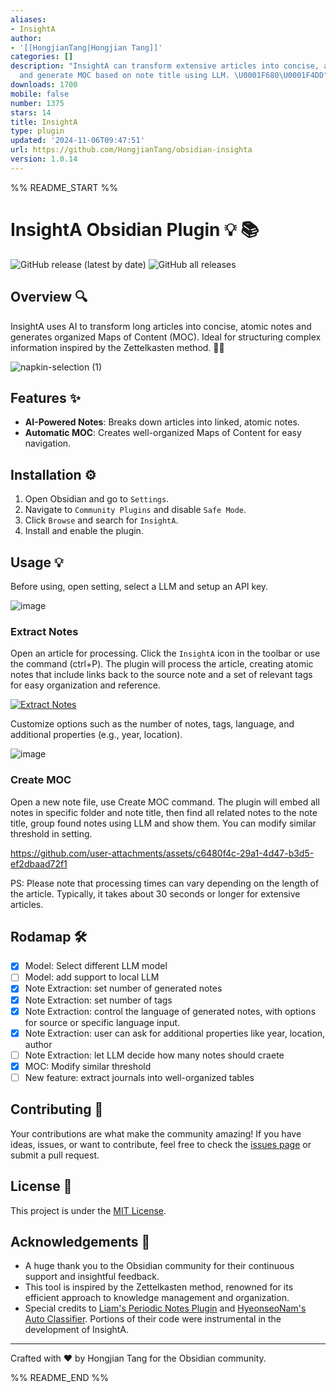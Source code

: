 ```yaml
---
aliases:
- InsightA
author:
- '[[HongjianTang|Hongjian Tang]]'
categories: []
description: "InsightA can transform extensive articles into concise, atomic notes
  and generate MOC based on note title using LLM. \U0001F680\U0001F4DD"
downloads: 1700
mobile: false
number: 1375
stars: 14
title: InsightA
type: plugin
updated: '2024-11-06T09:47:51'
url: https://github.com/HongjianTang/obsidian-insighta
version: 1.0.14
---
```


%% README_START %%

# InsightA Obsidian Plugin :bulb: :books:

![GitHub release (latest by date)](https://img.shields.io/github/v/release/HongjianTang/obsidian-insighta?style=for-the-badge)
![GitHub all releases](https://img.shields.io/github/downloads/HongjianTang/obsidian-insighta/total?style=for-the-badge)

## Overview 🔍

InsightA uses AI to transform long articles into concise, atomic notes and generates organized Maps of Content (MOC). Ideal for structuring complex information inspired by the Zettelkasten method. 🚀📝

![napkin-selection (1)](https://github.com/user-attachments/assets/7f4100ed-4db9-4221-8a6b-e6114455461c)

## Features ✨

- **AI-Powered Notes**: Breaks down articles into linked, atomic notes.
- **Automatic MOC**: Creates well-organized Maps of Content for easy navigation.

## Installation ⚙️

1. Open Obsidian and go to `Settings`.
2. Navigate to `Community Plugins` and disable `Safe Mode`.
3. Click `Browse` and search for `InsightA`.
4. Install and enable the plugin.

## Usage 💡

Before using, open setting, select a LLM and setup an API key.

![image](https://github.com/user-attachments/assets/0c44befb-9c8c-410a-b1de-02650d85585e)

### Extract Notes

Open an article for processing. Click the `InsightA` icon in the toolbar or use the command (ctrl+P). The plugin will process the article, creating atomic notes that include links back to the source note and a set of relevant tags for easy organization and reference.

[![Extract Notes](https://raw.githubusercontent.com/HongjianTang/obsidian-insighta/HEAD/assets/use_case_extract_notes.gif)](https://github.com/user-attachments/assets/02c728fd-41c1-4de4-ba97-28ece76442bb)

Customize options such as the number of notes, tags, language, and additional properties (e.g., year, location).

![image](https://github.com/user-attachments/assets/bcf6c08b-3805-43be-8d9f-7537c2845cbc)

### Create MOC

Open a new note file, use Create MOC command. The plugin will embed all notes in specific folder and note title, then find all related notes to the note title, group found notes using LLM and show them.
You can modify similar threshold in setting.

https://github.com/user-attachments/assets/c6480f4c-29a1-4d47-b3d5-ef2dbaad72f1

PS: Please note that processing times can vary depending on the length of the article. Typically, it takes about 30 seconds or longer for extensive articles.

## Rodamap :hammer_and_wrench:

- [x] Model: Select different LLM model
- [ ] Model: add support to local LLM
- [x] Note Extraction: set number of generated notes
- [x] Note Extraction: set number of tags
- [x] Note Extraction: control the language of generated notes, with options for source or specific language input.
- [x] Note Extraction: user can ask for additional properties like year, location, author
- [ ] Note Extraction: let LLM decide how many notes should craete
- [x] MOC: Modify similar threshold
- [ ] New feature: extract journals into well-organized tables

## Contributing :raised_hands:

Your contributions are what make the community amazing! If you have ideas, issues, or want to contribute, feel free to check the [issues page](https://github.com/HongjianTang/obsidian-insighta/issues) or submit a pull request.

## License :page_facing_up:

This project is under the [MIT License](LICENSE).

## Acknowledgements :tada:

- A huge thank you to the Obsidian community for their continuous support and insightful feedback.
- This tool is inspired by the Zettelkasten method, renowned for its efficient approach to knowledge management and organization.
- Special credits to [Liam's Periodic Notes Plugin](https://github.com/liamcain/obsidian-periodic-notes) and [HyeonseoNam's Auto Classifier](https://github.com/HyeonseoNam/auto-classifier/). Portions of their code were instrumental in the development of InsightA.

---

Crafted with :heart: by Hongjian Tang for the Obsidian community.


%% README_END %%